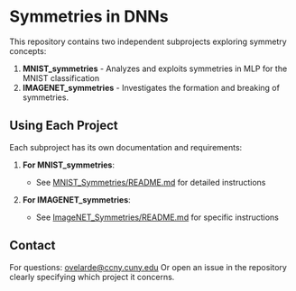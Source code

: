 # Symmetries in DNNs

This repository contains two independent subprojects exploring symmetry concepts:

1. **MNIST_symmetries** - Analyzes and exploits symmetries in MLP for the MNIST classification
2. **IMAGENET_symmetries** - Investigates the formation and breaking of symmetries.

## Using Each Project

Each subproject has its own documentation and requirements:

1. **For MNIST_symmetries**:
   - See [MNIST_Symmetries/README.md](MNIST_symmetries/README.md) for detailed instructions

2. **For IMAGENET_symmetries**:
   - See [ImageNET_Symmetries/README.md](IMAGENET_symmetries/README.md) for specific instructions


## Contact
For questions: ovelarde@ccny.cuny.edu
Or open an issue in the repository clearly specifying which project it concerns.
